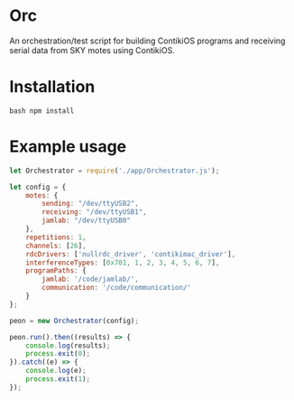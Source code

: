 # Orc
An orchestration/test script for building ContikiOS programs and receiving serial data from SKY motes using ContikiOS.

# Installation

```bash npm install```

# Example usage

```javascript
let Orchestrator = require('./app/Orchestrator.js');

let config = {
    motes: {
        sending: "/dev/ttyUSB2",
        receiving: "/dev/ttyUSB1",
        jamlab: "/dev/ttyUSB0"
    },
    repetitions: 1,
    channels: [26],
    rdcDrivers: ['nullrdc_driver', 'contikimac_driver'],
    interferenceTypes: [0x701, 1, 2, 3, 4, 5, 6, 7],
    programPaths: {
        jamlab: '/code/jamlab/',
        communication: '/code/communication/'
    }
};

peon = new Orchestrator(config);

peon.run().then((results) => {
    console.log(results);
    process.exit(0);
}).catch((e) => {
    console.log(e);
    process.exit(1);
});
```
